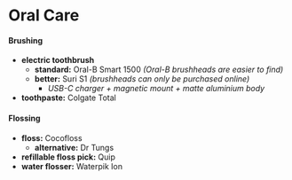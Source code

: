 # Oral Care

#### Brushing

- **electric toothbrush**
	- **standard:** Oral-B Smart 1500 *(Oral-B brushheads are easier to find)*
	- **better:** Suri S1 *(brushheads can only be purchased online)*
		- *USB-C charger + magnetic mount + matte aluminium body*
- **toothpaste:** Colgate Total

#### Flossing

- **floss:** Cocofloss
	- **alternative:** Dr Tungs
- **refillable floss pick:** Quip
- **water flosser:** Waterpik Ion